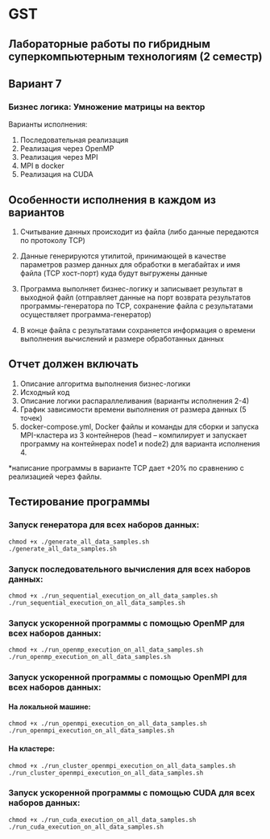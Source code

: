 # GST

## Лабораторные работы по гибридным суперкомпьютерным технологиям (2 семестр)

## Вариант 7

### Бизнес логика: **Умножение матрицы на вектор**

Варианты исполнения:

1) Последовательная реализация
2) Реализация через OpenMP
3) Реализация через MPI
4) MPI в docker
5) Реализация на CUDA

## Особенности исполнения в каждом из вариантов

1) Считывание данных происходит из файла (либо данные передаются по протоколу TCP)

2) Данные генерируются утилитой, принимающей в качестве параметров размер данных для обработки в мегабайтах и имя файла (TCP хост-порт) куда будут выгружены данные

3) Программа выполняет бизнес-логику и записывает результат в выходной файл (отправляет данные на порт возврата результатов программы-генератора по TCP, сохранение файла с результатами осуществляет программа-генератор)

4) В конце файла с результатами сохраняется информация о времени выполнения вычислений и размере обработанных данных

## Отчет должен включать

1) Описание алгоритма выполнения бизнес-логики
2) Исходный код
3) Описание логики распараллеливания (варианты исполнения 2-4)
4) График зависимости времени выполнения от размера данных (5 точек)
5) docker-compose.yml, Docker файлы и команды для сборки и запуска MPI-кластера из 3 контейнеров (head – компилирует и запускает программу на контейнерах node1 и node2) для варианта исполнения 4.

*написание программы в варианте TCP дает +20% по сравнению с реализацией через файлы.

## Тестирование программы

### Запуск генератора для всех наборов данных:

```shell script
chmod +x ./generate_all_data_samples.sh
./generate_all_data_samples.sh
```

### Запуск последовательного вычисления для всех наборов данных:

```shell script
chmod +x ./run_sequential_execution_on_all_data_samples.sh
./run_sequential_execution_on_all_data_samples.sh
```

### Запуск ускоренной программы с помощью OpenMP для всех наборов данных:

```shell script
chmod +x ./run_openmp_execution_on_all_data_samples.sh
./run_openmp_execution_on_all_data_samples.sh
```

### Запуск ускоренной программы с помощью OpenMPI для всех наборов данных:

#### На локальной машине:

```shell script
chmod +x ./run_openmpi_execution_on_all_data_samples.sh
./run_openmpi_execution_on_all_data_samples.sh
```

#### На кластере:

```shell script
chmod +x ./run_cluster_openmpi_execution_on_all_data_samples.sh
./run_cluster_openmpi_execution_on_all_data_samples.sh
```

### Запуск ускоренной программы с помощью CUDA для всех наборов данных:

```shell script
chmod +x ./run_cuda_execution_on_all_data_samples.sh
./run_cuda_execution_on_all_data_samples.sh
```